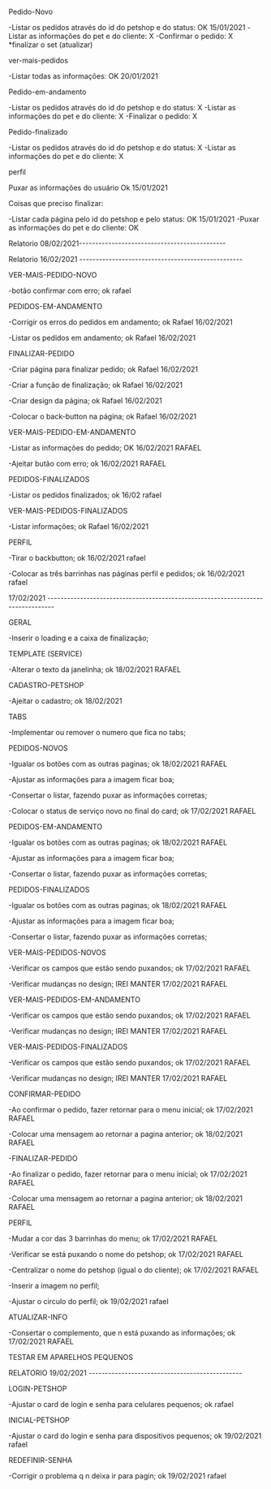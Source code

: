 Pedido-Novo

-Listar os pedidos através do id do petshop e do status: OK 15/01/2021
-Listar as informações do pet e do cliente:              X
-Confirmar o pedido:                                     X
*finalizar o set (atualizar)

ver-mais-pedidos

-Listar todas as informações:   OK 20/01/2021


Pedido-em-andamento

-Listar os pedidos através do id do petshop e do status: X
-Listar as informações do pet e do cliente:              X
-Finalizar o pedido:                                     X


Pedido-finalizado

-Listar os pedidos através do id do petshop e do status: X
-Listar as informações do pet e do cliente:              X


perfil

Puxar as informações do usuário     Ok 15/01/2021



Coisas que preciso finalizar:

-Listar cada página pelo id do petshop e pelo status:   OK 15/01/2021
-Puxar as informações do pet e do cliente:              OK 

Relatorio 08/02/2021---------------------------------------------


Relatorio 16/02/2021 --------------------------------------------------

VER-MAIS-PEDIDO-NOVO

-botão confirmar com erro; ok rafael

PEDIDOS-EM-ANDAMENTO

-Corrigir os erros do pedidos em andamento; ok  Rafael 16/02/2021

-Listar os pedidos em andamento; ok Rafael 16/02/2021


FINALIZAR-PEDIDO

-Criar página para finalizar pedido; ok Rafael 16/02/2021

-Criar a função de finalização; ok Rafael 16/02/2021

-Criar design da página; ok Rafael 16/02/2021

-Colocar o back-button na página; ok Rafael 16/02/2021


VER-MAIS-PEDIDO-EM-ANDAMENTO 

-Listar as informações do pedido;  OK 16/02/2021 RAFAEL

-Ajeitar butão com erro; ok 16/02/2021 RAFAEL


PEDIDOS-FINALIZADOS

-Listar os pedidos finalizados; ok 16/02 rafael


VER-MAIS-PEDIDOS-FINALIZADOS

-Listar informações; ok Rafael 16/02/2021

PERFIL 

-Tirar o backbutton; ok 16/02/2021 rafael

-Colocar as três barrinhas nas páginas perfil e pedidos; ok 16/02/2021 rafael



17/02/2021 --------------------------------------------------------------------------------

GERAL

-Inserir o loading e a caixa de finalização;


TEMPLATE (SERVICE)

-Alterar o texto da janelinha; ok 18/02/2021 RAFAEL


CADASTRO-PETSHOP

-Ajeitar o cadastro; ok 18/02/2021



TABS

-Implementar ou remover o numero que fica no tabs;



PEDIDOS-NOVOS

-Igualar os botões com as outras paginas; ok 18/02/2021 RAFAEL

-Ajustar as informações para a imagem ficar boa;

-Consertar o listar, fazendo puxar as informações corretas;

-Colocar o status de serviço novo no final do card; ok 17/02/2021 RAFAEL



PEDIDOS-EM-ANDAMENTO

-Igualar os botões com as outras paginas; ok 18/02/2021 RAFAEL

-Ajustar as informações para a imagem ficar boa;

-Consertar o listar, fazendo puxar as informações corretas;



PEDIDOS-FINALIZADOS

-Igualar os botões com as outras paginas; ok 18/02/2021 RAFAEL

-Ajustar as informações para a imagem ficar boa;

-Consertar o listar, fazendo puxar as informações corretas;



VER-MAIS-PEDIDOS-NOVOS

-Verificar os campos que estão sendo puxandos; ok 17/02/2021 RAFAEL

-Verificar mudanças no design; IREI MANTER 17/02/2021 RAFAEL



VER-MAIS-PEDIDOS-EM-ANDAMENTO

-Verificar os campos que estão sendo puxandos; ok 17/02/2021 RAFAEL

-Verificar mudanças no design; IREI MANTER 17/02/2021 RAFAEL



VER-MAIS-PEDIDOS-FINALIZADOS

-Verificar os campos que estão sendo puxandos; ok 17/02/2021 RAFAEL

-Verificar mudanças no design; IREI MANTER 17/02/2021 RAFAEL



CONFIRMAR-PEDIDO

-Ao confirmar o pedido, fazer retornar para o menu inicial; ok 17/02/2021 RAFAEL

-Colocar uma mensagem ao retornar a pagina anterior; ok 18/02/2021 RAFAEL



-FINALIZAR-PEDIDO

-Ao finalizar o pedido, fazer retornar para o menu inicial; ok 17/02/2021 RAFAEL

-Colocar uma mensagem ao retornar a pagina anterior; ok 18/02/2021 RAFAEL



PERFIL 

-Mudar a cor das 3 barrinhas do menu; ok 17/02/2021 RAFAEL

-Verificar se está puxando o nome do petshop; ok 17/02/2021 RAFAEL

-Centralizar o nome do petshop (igual o do cliente); ok 17/02/2021 RAFAEL

-Inserir a imagem no perfil; 

-Ajustar o circulo do perfil; ok 19/02/2021 rafael



ATUALIZAR-INFO

-Consertar o complemento, que n está puxando as informações; ok 17/02/2021 RAFAEL



TESTAR EM APARELHOS PEQUENOS




RELATORIO 19/02/2021 -----------------------------------------------


LOGIN-PETSHOP

-Ajustar o card de login e senha para celulares pequenos; ok rafael 

INICIAL-PETSHOP

-Ajustar o card do login e senha para dispositivos pequenos;  ok 19/02/2021 rafael

REDEFINIR-SENHA 

-Corrigir o problema q n deixa ir para pagin; ok 19/02/2021 rafael